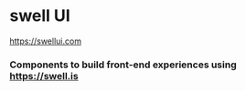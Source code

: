 # swell UI
https://swellui.com

### Components to build front-end experiences using https://swell.is
